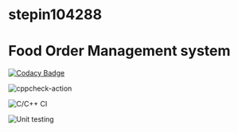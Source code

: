 # stepin104288
# Food Order Management system




[![Codacy Badge](https://api.codacy.com/project/badge/Grade/1cd1953d20b24c7898a7a257755ccd9c)](https://app.codacy.com/gh/prakruthin/stepin104288?utm_source=github.com&utm_medium=referral&utm_content=prakruthin/stepin104288&utm_campaign=Badge_Grade)



![cppcheck-action](https://github.com/prakruthin/stepin104288/workflows/cppcheck-action/badge.svg)

![C/C++ CI](https://github.com/prakruthin/stepin104288/workflows/C/C++%20CI/badge.svg)

![Unit testing](https://github.com/prakruthin/stepin104288/workflows/Unit%20testing/badge.svg)
